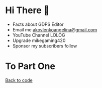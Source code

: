 # Hi There 👋
* Facts about GDPS Editor
* Email me akovlenkoangelina@gmail.com
* YouTube Channel LOLOG
* Upgrade mikegaming420
* Sponsor my subscribers follow
# To Part One
[Back to code](https://github.com/simsimient1/simsimient1)
